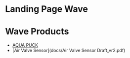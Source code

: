 # Landing Page Wave
# Wave Products

- [AQUA PUCK](docs/AQUA%20PUCK%20-%20air-valve%20concept%20DS%20r3.pdf)
- [Air Valve Sensor](docs/Air Valve Sensor Draft_vr2.pdf)
